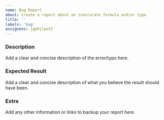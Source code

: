 ```yaml
---
name: Bug Report
about: Create a report about an inaccurate formula and/or typo
title: ''
labels: 'bug'
assignees: jgphilpott
---
```


### Description

Add a clear and concise description of the error/typo here.

### Expected Result

Add a clear and concise description of what you believe the result should have been.

### Extra

Add any other information or links to backup your report here.